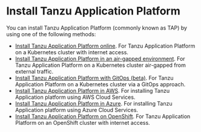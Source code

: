 # Install Tanzu Application Platform

You can install Tanzu Application Platform (commonly known as TAP) by using one of the following methods:

- [Install Tanzu Application Platform online](install-online/intro.hbs.md). For Tanzu Application Platform on a Kubernetes cluster with internet access.
- [Install Tanzu Application Platform in an air-gapped environment](install-offline/intro.hbs.md). For Tanzu Application Platform on a Kubernetes cluster air-gapped from external traffic.
- [Install Tanzu Application Platform with GitOps (beta)](install-gitops/intro.hbs.md). For Tanzu Application Platform on a Kubernetes cluster via a GitOps approach.
- [Install Tanzu Application Platform in AWS](install-aws/intro.hbs.md). For installing Tanzu Application platform using AWS Cloud Services.
- [Install Tanzu Application Platform in Azure](install-azure/intro.hbs.md). For installing Tanzu Application platform using Azure Cloud Services.
- [Install Tanzu Application Platform on OpenShift](install-openshift/intro.hbs.md). For Tanzu Application Platform on an OpenShift cluster with internet access.
